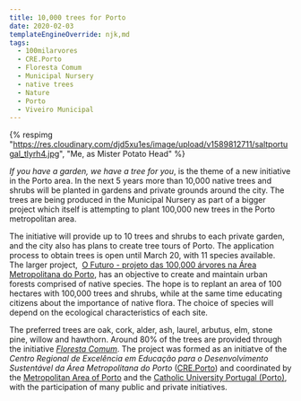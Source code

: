 ```yaml
---
title: 10,000 trees for Porto
date: 2020-02-03
templateEngineOverride: njk,md
tags:
  - 100milarvores
  - CRE.Porto
  - Floresta Comum
  - Municipal Nursery
  - native trees
  - Nature
  - Porto
  - Viveiro Municipal
---
```

{% respimg
  "https://res.cloudinary.com/djd5xu1es/image/upload/v1589812711/saltportugal_tlyrh4.jpg",
  "Me, as Mister Potato Head"
 %}

*If you have a garden, we have a tree for you*, is the theme of a new initiative in the Porto area. In the next 5 years more than 10,000 native trees and shrubs will be planted in gardens and private grounds around the city. The trees are being produced in the Municipal Nursery as part of a bigger project which itself is attempting to plant 100,000 new trees in the Porto metropolitan area. 

The initiative will provide up to 10 trees and shrubs to each private garden, and the city also has plans to create tree tours of Porto. The application process to obtain trees is open until March 20, with 11 species available. The larger project,  [O Futuro - projeto das 100,000 árvores na Área Metropolitana do Porto](http://www.100milarvores.pt), has an objective to create and maintain urban forests comprised of native species. The hope is to replant an area of 100 hectares with 100,000 trees and shrubs, while at the same time educating citizens about the importance of native flora. The choice of species will depend on the ecological characteristics of each site. 

The preferred trees are oak, cork, alder, ash, laurel, arbutus, elm, stone pine, willow and hawthorn. Around 80% of the trees are provided through the initiative _[Floresta Comum](http://www.florestacomum.org/)_. The project was formed as an initiatve of the _Centro Regional de Excelência em Educação para o Desenvolvimento Sustentável da Área Metropolitana do Porto_ ([CRE.Porto](https://www.facebook.com/cre.porto)) and coordinated by the [Metropolitan Area of Porto](http://portal.amp.pt/pt/) and the [Catholic University Portugal (Porto)](http://www.porto.ucp.pt/en), with the participation of many public and private initiatives.
